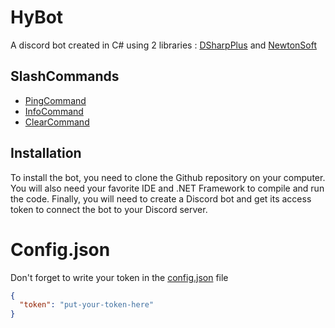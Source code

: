 
# HyBot

A discord bot created in C# using 2 libraries : [DSharpPlus](https://github.com/DSharpPlus/DSharpPlus) and [NewtonSoft](https://github.com/JamesNK/Newtonsoft.Json)


## SlashCommands

- [PingCommand](https://github.com/Antyss77/csharp-discord-bot/blob/main/Commands/PingCommand.cs)
- [InfoCommand](https://github.com/Antyss77/csharp-discord-bot/blob/main/Commands/InfoCommand.cs)
- [ClearCommand](https://github.com/Antyss77/csharp-discord-bot/blob/main/Commands/ClearCommand.cs)


## Installation

To install the bot, you need to clone the Github repository on your computer. You will also need your favorite IDE and .NET Framework to compile and run the code. Finally, you will need to create a Discord bot and get its access token to connect the bot to your Discord server. 

# Config.json
Don't forget to write your token in the [config.json](https://github.com/Antyss77/csharp-discord-bot/blob/main/Config/config.json) file
```config.json
{
  "token": "put-your-token-here"
}
```
    
